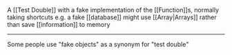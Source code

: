 A [[Test Double]] with a fake implementation of the [[Function]]s, normally taking shortcuts e.g. a fake [[database]] might use [[Array|Arrays]] rather than save [[information]] to memory

---

Some people use "fake objects" as a synonym for "test double"